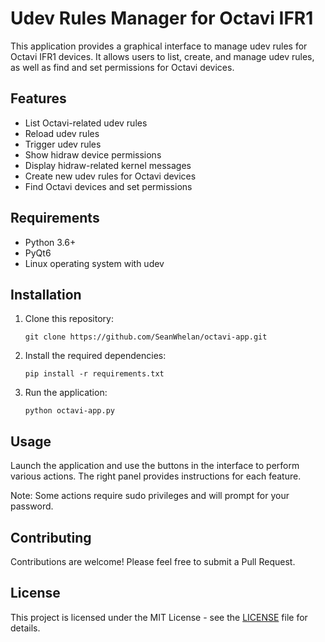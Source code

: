 # Udev Rules Manager for Octavi IFR1

This application provides a graphical interface to manage udev rules for Octavi IFR1 devices. It allows users to list, create, and manage udev rules, as well as find and set permissions for Octavi devices.

## Features

- List Octavi-related udev rules
- Reload udev rules
- Trigger udev rules
- Show hidraw device permissions
- Display hidraw-related kernel messages
- Create new udev rules for Octavi devices
- Find Octavi devices and set permissions

## Requirements

- Python 3.6+
- PyQt6
- Linux operating system with udev

## Installation

1. Clone this repository:
   ```
   git clone https://github.com/SeanWhelan/octavi-app.git
   ```

2. Install the required dependencies:
   ```
   pip install -r requirements.txt
   ```

3. Run the application:
   ```
   python octavi-app.py
   ```

## Usage

Launch the application and use the buttons in the interface to perform various actions. The right panel provides instructions for each feature.

Note: Some actions require sudo privileges and will prompt for your password.

## Contributing

Contributions are welcome! Please feel free to submit a Pull Request.

## License

This project is licensed under the MIT License - see the [LICENSE](LICENSE) file for details.
